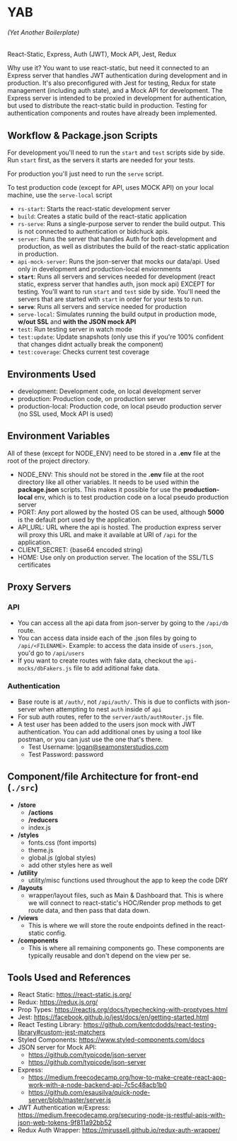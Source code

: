 # YAB

###### (Yet Another Boilerplate)

React-Static, Express, Auth (JWT), Mock API, Jest, Redux

Why use it? You want to use react-static, but need it connected to an Express server that handles JWT authentication during development and in production. It's also preconfigured with Jest for testing, Redux for state management (including auth state), and a Mock API for development. The Express server is intended to be proxied in development for authentication, but used to distribute the react-static build in production. Testing for authentication components and routes have already been implemented.

## Workflow & Package.json Scripts

For development you'll need to run the `start` and `test` scripts side by side. Run `start` first, as the servers it starts are needed for your tests.

For production you'll just need to run the `serve` script.

To test production code (except for API, uses MOCK API) on your local machine, use the `serve-local` script

* `rs-start`: Starts the react-static development server
* `build`: Creates a static build of the react-static application
* `rs-serve`: Runs a single-purpose server to render the build output. This is not connected to authentication or bidchuck apis.
* `server`: Runs the server that handles Auth for both development and production, as well as distributes the build of the react-static application in production.
* `api-mock-server`: Runs the json-server that mocks our data/api. Used only in development and production-local enviornments
* **`start`**: Runs all servers and services needed for development (react static, express server that handles auth, json mock api) EXCEPT for testing. You'll want to run `start` and `test` side by side. You'll need the servers that are started with `start` in order for your tests to run.
* **`serve`**: Runs all servers and service needed for production
* `serve-local`: Simulates running the build output in production mode, **w/out SSL** and **with the JSON mock API**
* `test`: Run testing server in watch mode
* `test:update`: Update snapshots (only use this if you're 100% confident that changes didnt actually break the component)
* `test:coverage`: Checks current test coverage

## Environments Used

* development: Development code, on local development server
* production: Production code, on production server
* production-local: Production code, on local pseudo production server (no SSL used, Mock API is used)

## Environment Variables

All of these (except for NODE_ENV) need to be stored in a **.env** file at the root of the project directory.

* NODE_ENV: This should not be stored in the **.env** file at the root directory like all other variables. It needs to be used within the **package.json** scripts. This makes it possible for use the **production-local** env, which is to test production code on a local pseudo production server
* PORT: Any port allowed by the hosted OS can be used, although **5000** is the default port used by the application.
* API_URL: URL where the api is hosted. The production express server will proxy this URL and make it available at URI of `/api` for the application.
* CLIENT_SECRET: {base64 encoded string}
* HOME: Use only on production server. The location of the SSL/TLS certificates

## Proxy Servers

### API

* You can access all the api data from json-server by going to the `/api/db` route.
* You can access data inside each of the .json files by going to `/api/<FILENAME>`. Example: to access the data inside of `users.json`, you'd go to `/api/users`
* If you want to create routes with fake data, checkout the `api-mocks/dbFakers.js` file to add aditional fake data.

### Authentication

* Base route is at `/auth/`, not `/api/auth/`. This is due to conflicts with json-server when attempting to nest `auth` inside of `api`
* For sub auth routes, refer to the `server/auth/authRouter.js` file.
* A test user has been added to the users json mock with JWT authentication. You can add additional ones by using a tool like postman, or you can just use the one that's there.
  * Test Username: logan@seamonsterstudios.com
  * Test Password: password

## Component/file Architecture for front-end (`./src`)

* **/store**
  * **/actions**
  * **/reducers**
  * index.js
* **/styles**
  * fonts.css (font imports)
  * theme.js
  * global.js (global styles)
  * add other styles here as well
* **/utility**
  * utility/misc functions used throughout the app to keep the code DRY
* **/layouts**
  * wrapper/layout files, such as Main & Dashboard that. This is where we will connect to react-static's HOC/Render prop methods to get route data, and then pass that data down.
* **/views**
  * This is where we will store the route endpoints defined in the react-static config.
* **/components**
  * This is where all remaining components go. These components are typically reusable and don't depend on the view per se.

## Tools Used and References

* React Static: https://react-static.js.org/
* Redux: https://redux.js.org/
* Prop Types: https://reactjs.org/docs/typechecking-with-proptypes.html
* Jest: https://facebook.github.io/jest/docs/en/getting-started.html
* React Testing Library: https://github.com/kentcdodds/react-testing-library#custom-jest-matchers
* Styled Components: https://www.styled-components.com/docs
* JSON server for Mock API:
  * https://github.com/typicode/json-server
  * https://github.com/typicode/json-server
* Express:
  * https://medium.freecodecamp.org/how-to-make-create-react-app-work-with-a-node-backend-api-7c5c48acb1b0
  * https://github.com/esausilva/quick-node-server/blob/master/server.js
* JWT Authentication w/Express: https://medium.freecodecamp.org/securing-node-js-restful-apis-with-json-web-tokens-9f811a92bb52
* Redux Auth Wrapper: https://mjrussell.github.io/redux-auth-wrapper/
